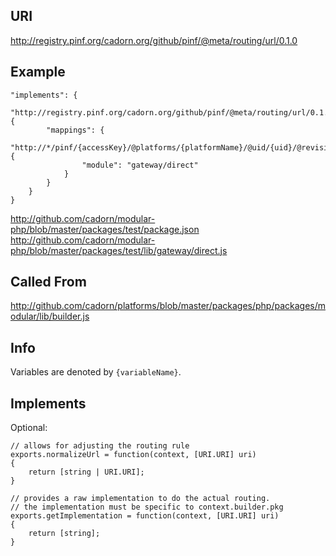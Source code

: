 
URI
---

http://registry.pinf.org/cadorn.org/github/pinf/@meta/routing/url/0.1.0

Example
-------

    "implements": {
        "http://registry.pinf.org/cadorn.org/github/pinf/@meta/routing/url/0.1.0": {
            "mappings": {
                "http://*/pinf/{accessKey}/@platforms/{platformName}/@uid/{uid}/@revision/{revision}/@direct/{path}": {
                    "module": "gateway/direct"
                }
            }
        }
    }

http://github.com/cadorn/modular-php/blob/master/packages/test/package.json
http://github.com/cadorn/modular-php/blob/master/packages/test/lib/gateway/direct.js

Called From
-----------

http://github.com/cadorn/platforms/blob/master/packages/php/packages/modular/lib/builder.js

Info
----

Variables are denoted by `{variableName}`.

Implements
----------

Optional:

    // allows for adjusting the routing rule
    exports.normalizeUrl = function(context, [URI.URI] uri)
    {
        return [string | URI.URI];
    }

    // provides a raw implementation to do the actual routing.
    // the implementation must be specific to context.builder.pkg
    exports.getImplementation = function(context, [URI.URI] uri)
    {
        return [string];
    }

